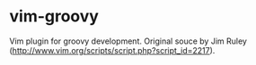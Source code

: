 vim-groovy
==========

Vim plugin for groovy development. Original souce by Jim Ruley (http://www.vim.org/scripts/script.php?script_id=2217).
